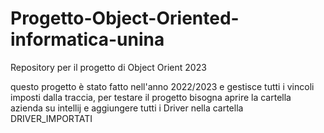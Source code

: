 # Progetto-Object-Oriented-informatica-unina
Repository per il progetto di Object Orient 2023

questo progetto è stato fatto nell'anno 2022/2023 e gestisce tutti i vincoli imposti dalla traccia, per testare il progetto bisogna
aprire la cartella azienda su intellij e aggiungere tutti i Driver nella cartella DRIVER_IMPORTATI
